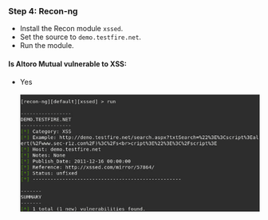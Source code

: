 ### Step 4: Recon-ng

- Install the Recon module `xssed`. 
- Set the source to `demo.testfire.net`. 
- Run the module. 

#### Is Altoro Mutual vulnerable to XSS: 
  - Yes
<br></br>
![XSSED](https://github.com/kryshael/Week-16-Homework/blob/main/Assets/XSSED.png)



